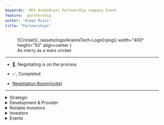 ```yaml
---
keywords:  MFS ArmanRiazi Partnership company Event
feature:  partnership
author: "Arman Riazi"
title: "Partnerships"
---
```


<figure markdown>
![Cricket](../assets/logo/AramisTech-Logo0.png){ width="400" height="50" align=center }
<figcaption>As merry as a mars cricket</figcaption>
</figure>

---

- 💬, Negotiating is on the process
- ✅, Completed

- [Negotiation Room(invite)](https://zep.us/play/yVgPkY)

---

<details>
  <summary>Strategic</summary>
<div class="row">
 <div class="column">
    <img src="https://avatars.githubusercontent.com/u/14176906?s=200&v=4" width="100" height="150"  alt="parity.io" class="center"/><blockquote>Parity.💬</blockquote>
    </div>
    <div class="column">
        <img src="https://avatars.githubusercontent.com/u/87804347?s=200&v=4" alt="unique.network" width="100" height="150"  class="center"/><blockquote>Unique Network.💬</blockquote>
    </div>
    <div class="column">
        <img src="https://aramis-tech.github.io/assets/add-image.png" alt="Add yourself here" width="100" height="150"  class="center"/>
    </div>
</div>
</details>
<details>
  <summary>Development & Provider</summary>
<div class="row">
    <div class="column">
        <img src="https://aramis-tech.github.io/assets/partnerships/crypton_studio.JPG"  width="100" height="150"  class="center"/><blockquote>Crypton.Studio.💬</blockquote>
    </div>
    <div class="column">
        <img src="https://aramis-tech.github.io/assets/add-image.png" alt="Add yourself here" width="100" height="150"  class="center"/>
    </div>
    <div class="column">
        <img src="https://aramis-tech.github.io/assets/add-image.png" alt="Add yourself here" width="100" height="150"  class="center"/>
    </div>
</div>
</details>
<details>
  <summary>Notable Investors</summary>
<div class="row">
    <div class="column">
        <img src="https://aramis-tech.github.io/assets/add-image.png" alt="Add yourself here" width="100" height="150"  class="center"/>
    </div>
    <div class="column">
        <img src="https://aramis-tech.github.io/assets/add-image.png" alt="Add yourself here" width="100" height="150"  class="center"/>
    </div>
    <div class="column">
        <img src="https://aramis-tech.github.io/assets/add-image.png" alt="Add yourself here" width="100" height="150"  class="center"/>
    </div>
</div>
</details>
<details>
  <summary>Investors</summary>
<div class="row">
    <div class="column">
        <img src="https://aramis-tech.github.io/assets/partnerships/al-dahiya.JPG"  width="100" height="150"  class="center" /><blockquote>Al-Dahiya.💬</blockquote>
    </div>
    <div class="column">
        <img src="https://aramis-tech.github.io/assets/add-image.png" alt="Add yourself here" width="100" height="150"  class="center"/>
    </div>
    <div class="column">
        <img src="https://aramis-tech.github.io/assets/add-image.png" alt="Add yourself here" width="100" height="150"  class="center"/>
    </div>
</div>
</details>
<details>
  <summary>Events</summary>
<div class="row">
 <div class="column">
    <img src="https://aramis-tech.github.io/assets/WikiExpo-lg.JPG" width="100" height="150"  alt="AramisTech in the WIKI EXPO.Nov 16th, 2023." class="center"/><blockquote>WiKiExpo</blockquote>
    </div>
    <div class="column">
        <img src="https://aramis-tech.github.io/assets/add-image.png" alt="Add yourself here" width="100" height="150"  class="center"/>
    </div>
    <div class="column">
        <img src="https://aramis-tech.github.io/assets/add-image.png" alt="Add yourself here" width="100" height="150"  class="center"/>
    </div>
</div>
</details>
